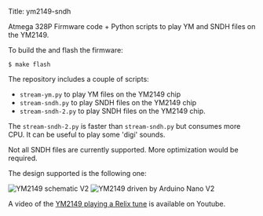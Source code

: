 Title: ym2149-sndh

Atmega 328P Firmware code + Python scripts to play YM and SNDH files
on the YM2149.

To build the and flash the firmware:

    $ make flash

The repository includes a couple of scripts:

* `stream-ym.py` to play YM files on the YM2149 chip
* `stream-sndh.py` to play SNDH files on the YM2149 chip
* `stream-sndh-2.py` to play SNDH files on the YM2149 chip.

The `stream-sndh-2.py` is faster than `stream-sndh.py` but consumes
more CPU. It can be useful to play some 'digi' sounds.

Not all SNDH files are currently supported. More optimization would be
required.

The design supported is the following one:

<img src="static/ym2149-schematic-v2.png" alt="YM2149 schematic V2"/>

<img src="static/ym2149-pic-v2.png" alt="YM2149 driven by Arduino Nano V2"/>

A video of the [YM2149 playing a Relix tune][1] is available on Youtube.

[1]: https://www.youtube.com/watch?v=JjofS8wdNEY
